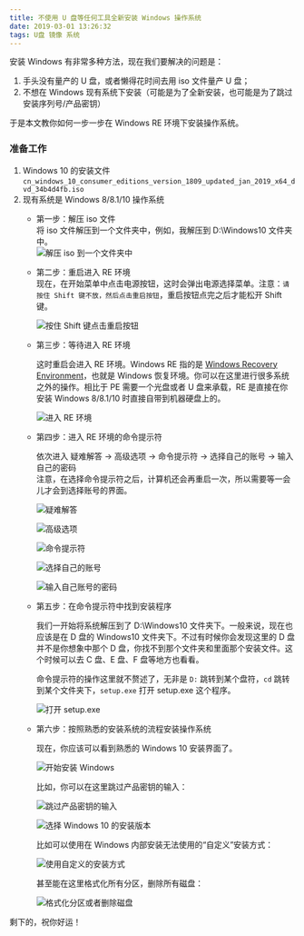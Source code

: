 ```yaml
---
title: 不使用 U 盘等任何工具全新安装 Windows 操作系统
date: 2019-03-01 13:26:32
tags: U盘 镜像 系统
---
```



安装 Windows 有非常多种方法，现在我们要解决的问题是：

1. 手头没有量产的 U 盘，或者懒得花时间去用 iso 文件量产 U 盘；
1. 不想在 Windows 现有系统下安装（可能是为了全新安装，也可能是为了跳过安装序列号/产品密钥）

于是本文教你如何一步一步在 Windows RE 环境下安装操作系统。

### 准备工作

1. Windows 10 的安装文件  `cn_windows_10_consumer_editions_version_1809_updated_jan_2019_x64_dvd_34b4d4fb.iso`
2. 现有系统是 Windows 8/8.1/10 操作系统
   - 第一步：解压 iso 文件  
     将 iso 文件解压到一个文件夹中，例如，我解压到 D:\Windows10 文件夹中。  
    ![解压 iso 到一个文件夹中](https://blog.walterlv.com/static/posts/2019-01-17-19-33-15.png)

   - 第二步：重启进入 RE 环境  
      现在，在开始菜单中点击电源按钮，这时会弹出电源选择菜单。注意：`请按住 Shift 键不放，然后点击重启按钮`，重启按钮点完之后才能松开 Shift 键。  

      ![按住 Shift 键点击重启按钮](https://blog.walterlv.com/static/posts/2019-01-17-19-34-56.png)

   - 第三步：等待进入 RE 环境  

      这时重启会进入 RE 环境。Windows RE 指的是 [Windows Recovery Environment](https://docs.microsoft.com/en-us/windows-hardware/manufacture/desktop/windows-recovery-environment--windows-re--technical-reference)，也就是 Windows 恢复环境。你可以在这里进行很多系统之外的操作。相比于 PE 需要一个光盘或者 U 盘来承载，RE 是直接在你安装 Windows 8/8.1/10 时直接自带到机器硬盘上的。

      ![进入 RE 环境](https://blog.walterlv.com/static/posts/2019-01-17-19-38-03.png)

   - 第四步：进入 RE 环境的命令提示符

      依次进入 疑难解答 -> 高级选项 -> 命令提示符 -> 选择自己的账号 -> 输入自己的密码  
      注意，在选择命令提示符之后，计算机还会再重启一次，所以需要等一会儿才会到选择账号的界面。

      ![疑难解答](https://blog.walterlv.com/static/posts/2019-01-17-19-44-59.png)

      ![高级选项](https://blog.walterlv.com/static/posts/2019-01-17-19-46-03.png)

      ![命令提示符](https://blog.walterlv.com/static/posts/2019-01-17-19-47-02.png)

      ![选择自己的账号](https://blog.walterlv.com/static/posts/2019-01-17-19-52-19.png)

      ![输入自己账号的密码](https://blog.walterlv.com/static/posts/2019-01-17-19-53-46.png)

   - 第五步：在命令提示符中找到安装程序

      我们一开始将系统解压到了 D:\Windows10 文件夹下。一般来说，现在也应该是在 D 盘的 Windows10 文件夹下。不过有时候你会发现这里的 D 盘并不是你想象中那个 D 盘，你找不到那个文件夹和里面那个安装文件。这个时候可以去 C 盘、E 盘、F 盘等地方也看看。

      命令提示符的操作这里就不赘述了，无非是 `D:` 跳转到某个盘符，`cd` 跳转到某个文件夹下，`setup.exe` 打开 setup.exe 这个程序。

      ![打开 setup.exe](https://blog.walterlv.com/static/posts/2019-01-17-19-57-34.png)

   - 第六步：按照熟悉的安装系统的流程安装操作系统

      现在，你应该可以看到熟悉的 Windows 10 安装界面了。

      ![开始安装 Windows](https://blog.walterlv.com/static/posts/2019-01-17-20-08-31.png)

      比如，你可以在这里跳过产品密钥的输入：

      ![跳过产品密钥的输入](https://blog.walterlv.com/static/posts/2019-01-17-20-09-59.png)

      ![选择 Windows 10 的安装版本](https://blog.walterlv.com/static/posts/2019-01-17-20-10-45.png)

      比如可以使用在 Windows 内部安装无法使用的“自定义”安装方式：

      ![使用自定义的安装方式](https://blog.walterlv.com/static/posts/2019-01-17-20-11-17.png)

      甚至能在这里格式化所有分区，删除所有磁盘：

      ![格式化分区或者删除磁盘](https://blog.walterlv.com/static/posts/2019-01-17-20-12-58.png)

剩下的，祝你好运！
